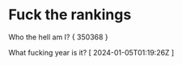 # Fuck the rankings

Who the hell am I?
{ 350368 }

What fucking year is it?
[ 2024-01-05T01:19:26Z ]
